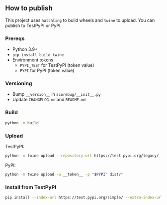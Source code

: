 ## How to publish

This project uses `hatchling` to build wheels and `twine` to upload. You can publish to TestPyPI or PyPI.

### Prereqs

- Python 3.9+
- `pip install build twine`
- Environment tokens
  - `PYPI_TEST` for TestPyPI (token value)
  - `PYPI` for PyPI (token value)

### Versioning

- Bump `__version__` in `scorebug/__init__.py`
- Update `CHANGELOG.md` and `README.md`

### Build

```bash
python -m build
```

### Upload

TestPyPI:
```bash
python -m twine upload --repository-url https://test.pypi.org/legacy/ -u __token__ -p "$PYPI_TEST" dist/*
```

PyPI:
```bash
python -m twine upload -u __token__ -p "$PYPI" dist/*
```

### Install from TestPyPI

```bash
pip install --index-url https://test.pypi.org/simple/ --extra-index-url https://pypi.org/simple scorebug
```


